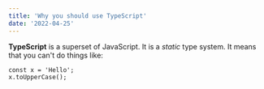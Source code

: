 ```yaml
---
title: 'Why you should use TypeScript'
date: '2022-04-25'
---
```


**TypeScript** is a superset of JavaScript. It is a _static_ type system. It means that you can't do things like:

```
const x = 'Hello';
x.toUpperCase();
```

